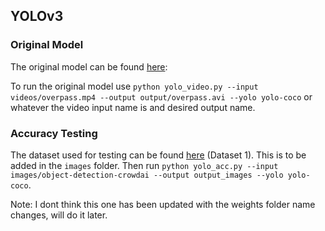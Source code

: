 ## YOLOv3
### Original Model
The original model can be found [here](https://drive.google.com/drive/folders/1mr7u4xbx2WG24jI1o4o01c3Aa-yUK54U?usp=sharing):

To run the original model use `python yolo_video.py --input videos/overpass.mp4 --output output/overpass.avi --yolo yolo-coco` or whatever the video input name is and desired output name.

### Accuracy Testing
The dataset used for testing can be found [here](https://github.com/udacity/self-driving-car/tree/master/annotations) (Dataset 1). This is to be added in the `images` folder. Then run `python yolo_acc.py --input images/object-detection-crowdai --output output_images --yolo yolo-coco`.

Note: I dont think this one has been updated with the weights folder name changes, will do it later.
